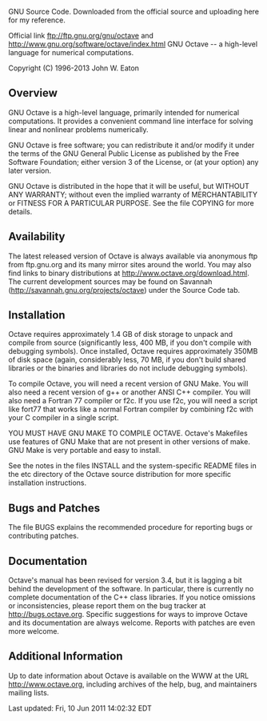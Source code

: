 
GNU Source Code. Downloaded from the official source and uploading here for my reference.

Official link
    ftp://ftp.gnu.org/gnu/octave
and
    http://www.gnu.org/software/octave/index.html
GNU Octave -- a high-level language for numerical computations.

Copyright (C) 1996-2013 John W. Eaton

Overview
--------

GNU Octave is a high-level language, primarily intended for numerical
computations.  It provides a convenient command line interface for
solving linear and nonlinear problems numerically.

GNU Octave is free software; you can redistribute it and/or modify it
under the terms of the GNU General Public License as published by the
Free Software Foundation; either version 3 of the License, or (at your
option) any later version.

GNU Octave is distributed in the hope that it will be useful, but
WITHOUT ANY WARRANTY; without even the implied warranty of
MERCHANTABILITY or FITNESS FOR A PARTICULAR PURPOSE.  See the file
COPYING for more details.

Availability
------------

The latest released version of Octave is always available via
anonymous ftp from ftp.gnu.org and its many mirror sites around the
world.  You may also find links to binary distributions at
http://www.octave.org/download.html.  The current development sources
may be found on Savannah (http://savannah.gnu.org/projects/octave)
under the Source Code tab.

Installation
------------

Octave requires approximately 1.4 GB of disk storage to unpack and
compile from source (significantly less, 400 MB, if you don't compile
with debugging symbols).  Once installed, Octave requires
approximately 350MB of disk space (again, considerably less, 70 MB,
if you don't build shared libraries or the binaries and libraries do
not include debugging symbols).

To compile Octave, you will need a recent version of GNU Make.  You
will also need a recent version of g++ or another ANSI C++ compiler.
You will also need a Fortran 77 compiler or f2c.  If you use f2c, you
will need a script like fort77 that works like a normal Fortran
compiler by combining f2c with your C compiler in a single script.

YOU MUST HAVE GNU MAKE TO COMPILE OCTAVE.  Octave's Makefiles use
features of GNU Make that are not present in other versions of make.
GNU Make is very portable and easy to install.

See the notes in the files INSTALL and the system-specific README files
in the etc directory of the Octave source distribution for more specific
installation instructions.

Bugs and Patches
----------------

The file BUGS explains the recommended procedure for reporting bugs
or contributing patches.

Documentation
-------------

Octave's manual has been revised for version 3.4, but it is lagging a
bit behind the development of the software.  In particular, there is
currently no complete documentation of the C++ class libraries.  If
you notice omissions or inconsistencies, please report them on the
bug tracker at http://bugs.octave.org.  Specific suggestions for ways
to improve Octave and its documentation are always welcome.  Reports
with patches are even more welcome.

Additional Information
----------------------

Up to date information about Octave is available on the WWW at the
URL http://www.octave.org, including archives of the help, bug, and
maintainers mailing lists.


Last updated: Fri, 10 Jun 2011 14:02:32 EDT
